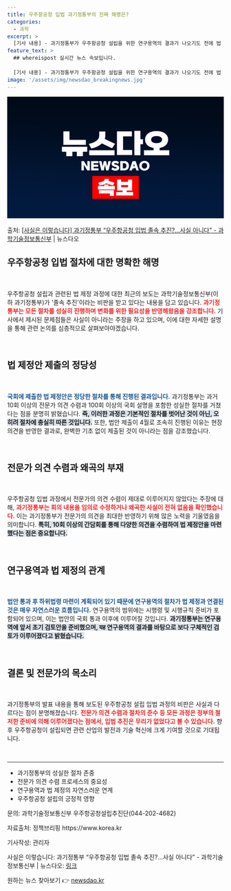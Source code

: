 ```yaml
---
title: 우주항공청 입법 과기정통부의 진짜 해명은?
categories:
  - 과학
excerpt: >
  [기사 내용] - 과기정통부가 우주항공청 설립을 위한 연구용역의 결과가 나오기도 전에 법 제정안을 국회에 제…
feature_text: >
  ## whereispost 실시간 뉴스 속보입니다.

  [기사 내용] - 과기정통부가 우주항공청 설립을 위한 연구용역의 결과가 나오기도 전에 법 제정안을 국회에 제…
image: '/assets/img/newsdao_breakingnews.jpg'
---
```


![뉴스다오 속보](/assets/img/newsdao_breakingnews.jpg)

<p>출처: <a href="https://newsdao.kr/2293" rel="dofollow">[사실은 이렇습니다] 과기정통부 “우주항공청 입법 졸속 추진?…사실 아니다” - 과학기술정보통신부</a> | 뉴스다오</p>

<h2 data-ke-size="size26">우주항공청 입법 절차에 대한 명확한 해명</h2>

<p data-ke-size="size16">&nbsp;</p> 

우주항공청 설립과 관련된 법 제정 과정에 대한 최근의 보도는 과학기술정보통신부(이하 과기정통부)가 '졸속 추진'이라는 비판을 받고 있다는 내용을 담고 있습니다. <b><span style="color: #ee2323;">과기정통부는 모든 절차를 성실히 진행하며 변화를 위한 필요성을 반영해왔음을 강조합니다.</span></b> 기사에서 제시된 문제점들은 사실이 아니라는 주장을 하고 있으며, 이에 대한 자세한 설명을 통해 관련 논의를 심층적으로 살펴보아야겠습니다.

<p data-ke-size="size16">&nbsp;</p>

<h2 data-ke-size="size26">법 제정안 제출의 정당성</h2>

<p data-ke-size="size16">&nbsp;</p>

<b><span style="color: #1a5490;">국회에 제출한 법 제정안은 정당한 절차를 통해 진행된 결과입니다.</span></b> 과기정통부는 과거 10회 이상의 전문가 의견 수렴과 100회 이상의 국회 설명을 포함한 성실한 절차를 거쳤다는 점을 분명히 밝혔습니다. <b><span style="background-color: #21538527;">즉, 이러한 과정은 기본적인 절차를 벗어난 것이 아닌, 오히려 절차에 충실히 따른 것입니다.</span></b> 또한, 법안 제출이 4월로 조속히 진행된 이유는 현장의견을 반영한 결과로, 완벽한 기초 없이 제출된 것이 아니라는 점을 강조했습니다.

<p data-ke-size="size16">&nbsp;</p>

<h2 data-ke-size="size26">전문가 의견 수렴과 왜곡의 부재</h2>

<p data-ke-size="size16">&nbsp;</p>

우주항공청 입법 과정에서 전문가의 의견 수렴이 제대로 이루어지지 않았다는 주장에 대해, <b><span style="color: #ee2323;">과기정통부는 회의 내용을 임의로 수정하거나 왜곡한 사실이 전혀 없음을 확인했습니다.</span></b> 이는 과기정통부가 전문가의 의견을 최대한 반영하기 위해 많은 노력을 기울였음을 의미합니다. <b><span style="background-color: #21538527;">특히, 10회 이상의 간담회를 통해 다양한 의견을 수렴하여 법 제정안을 마련했다는 점은 중요합니다.</span></b>

<p data-ke-size="size16">&nbsp;</p>

<h2 data-ke-size="size26">연구용역과 법 제정의 관계</h2>

<p data-ke-size="size16">&nbsp;</p>

<b><span style="color: #1a5490;">법안 통과 후 하위법령 마련이 계획되어 있기 때문에 연구용역의 절차가 법 제정과 연결된 것은 매우 자연스러운 흐름입니다.</span></b> 연구용역의 범위에는 시행령 및 시행규칙 준비가 포함되어 있으며, 이는 법안의 국회 통과 이후에 이루어질 것입니다. <b><span style="background-color: #21538527;">과기정통부는 연구용역에 앞서 초기 검토안을 준비했으며, यह 연구용역의 결과를 바탕으로 보다 구체적인 검토가 이루어졌다고 밝혔습니다.</span></b>

<p data-ke-size="size16">&nbsp;</p>

<h2 data-ke-size="size26">결론 및 전문가의 목소리</h2>

<p data-ke-size="size16">&nbsp;</p>

과기정통부의 발표 내용을 통해 보도된 우주항공청 설립 입법 과정의 비판은 사실과 다르다는 점이 분명해졌습니다. <b><span style="color: #ee2323;">전문가 의견 수렴과 절차의 준수 등 모든 과정은 정부의 철저한 준비에 의해 이루어졌다는 점에서, 입법 추진은 무리가 없었다고 볼 수 있습니다.</span></b> 향후 우주항공청이 설립되면 관련 산업의 발전과 기술 혁신에 크게 기여할 것으로 기대됩니다.

<p data-ke-size="size16">&nbsp;</p> 

<hr />

<ul>
  <li>과기정통부의 성실한 절차 존중</li>
  <li>전문가 의견 수렴 프로세스의 중요성</li>
  <li>연구용역과 법 제정의 자연스러운 연계</li>
  <li>우주항공청 설립의 긍정적 영향</li>
</ul>

<p data-ke-size="size16">문의: 과학기술정보통신부 우주항공청설립추진단(044-202-4682)</p>
<p data-ke-size="size16">자료출처: 정책브리핑 https://www.korea.kr</p>
<p data-ke-size="size16">기사작성: 관리자</p>
<p data-ke-size="size16">사실은 이렇습니다: 과기정통부 “우주항공청 입법 졸속 추진?…사실 아니다” - 과학기술정보통신부 | 뉴스다오: <a href="https://newsdao.kr/2293">링크</a></p> 

원하는 뉴스 찾아보기 👉 <a href="https://newsdao.kr" rel="dofollow">newsdao.kr</a>



